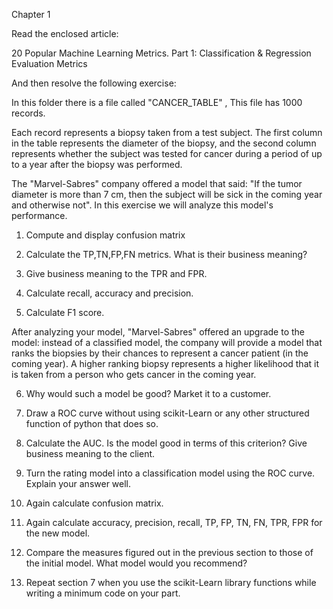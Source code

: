 Chapter 1

Read the enclosed article:

20 Popular Machine Learning Metrics. Part 1: Classification & Regression 
Evaluation Metrics

And then resolve the following exercise:

In this folder there is a file called "CANCER_TABLE"   ,  This file has 1000 records. 

 Each record represents a biopsy taken from a test subject. The first column in the table represents the diameter of the biopsy, and the second column represents whether the subject was tested for cancer during a period of up to a year after the biopsy was performed. 
 
 The "Marvel-Sabres" company offered a model that said: "If the tumor diameter is more than 7 cm, then the subject will be sick in the coming year and otherwise not". In this exercise we will analyze this model's performance.
 
1.	Compute and display confusion matrix

2.	Calculate the TP,TN,FP,FN metrics. What is their business meaning? 

3.	Give business meaning to the TPR and FPR.

4.	Calculate recall, accuracy and precision.

5.	Calculate F1 score.

After analyzing your model, "Marvel-Sabres" offered an upgrade to the model: instead of a classified model, the company will provide a model that ranks the biopsies by their chances to represent a cancer patient (in the coming year). A higher ranking biopsy represents a higher likelihood that it is taken from a person who gets cancer in the coming year.

6.	Why would such a model be good? Market it to a customer.

7.	Draw a ROC  curve without using scikit-Learn  or any other structured function of python that does so.

8.	Calculate the AUC. Is the model good in terms of this criterion? Give business meaning to the client.

9.	Turn the rating model into a classification model using the ROC curve. Explain your answer well.

10.	 Again calculate confusion matrix.

11.	 Again calculate accuracy, precision, recall, TP, FP, TN, FN, TPR, FPR for the new model.

12.	Compare the measures figured out in the previous section to those of the initial model. What model would you recommend?

13.	 Repeat section 7 when you use the scikit-Learn library functions while writing a minimum code on your part.

